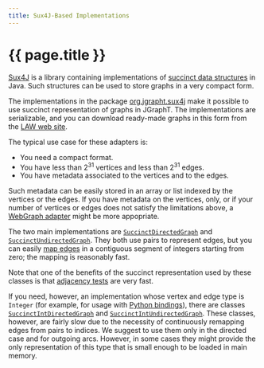 ```yaml
---
title: Sux4J-Based Implementations
---
```


# {{ page.title }}

[Sux4J](https://sux4j.di.unimi.it/) is a library containing
implementations of [succinct data structures](https://en.wikipedia.org/wiki/Succinct_data_structure)
in Java. Such structures can be used to store graphs in a very compact form.

The implementations in the package
[org.jgrapht.sux4j](https://jgrapht.org/javadoc/org.jgrapht.unimi.dsi/org/jgrapht/sux4j/package-summary.html)
make it possible to use succinct representation of graphs in JGraphT.
The implementations are serializable, and you can download ready-made
graphs in this form from the [LAW web site](http://law.di.unimi.it/datasets.php).

The typical use case for these adapters is:

- You need a compact format.
- You have less than 2<sup>31</sup> vertices and less than 2<sup>31</sup> edges.
- You have metadata associated to the vertices and to the edges.

Such metadata can be easily stored in an array or list indexed by the vertices or
the edges. If you have metadata on the vertices, only, or if your number
of vertices or edges does not satisfy the limitations above, a [WebGraph
adapter](https://jgrapht.org/javadoc/org.jgrapht.unimi.dsi/org/jgrapht/webgraph/package-summary.html)
might be more appopriate.

The two main implementations are [`SuccinctDirectedGraph`](https://jgrapht.org/javadoc/org.jgrapht.unimi.dsi/org/jgrapht/sux4j/SuccinctDirectedGraph.html)
and [`SuccinctUndirectedGraph`](https://jgrapht.org/javadoc/org.jgrapht.unimi.dsi/org/jgrapht/sux4j/SuccinctUndirectedGraph.html).
They both use pairs to represent edges, but you can easily [map edges](https://jgrapht.org/javadoc/org.jgrapht.unimi.dsi/org/jgrapht/sux4j/SuccinctDirectedGraph.html#getEdgeFromIndex%28long%29) 
in a contiguous segment of integers starting from zero; the mapping is reasonably fast.

Note that one of the benefits of the succinct representation used by these classes is that
[adjacency tests](https://jgrapht.org/javadoc/org.jgrapht.core/org/jgrapht/Graph.html#containsEdge%28V,V%29) are very fast.

If you need, however, an implementation whose vertex and edge type is
`Integer` (for example, for usage with [Python
bindings](https://pypi.org/project/jgrapht/)), there are classes
[`SuccinctIntDirectedGraph`](https://jgrapht.org/javadoc/org.jgrapht.unimi.dsi/org/jgrapht/sux4j/SuccinctIntDirectedGraph.html)
and
[`SuccinctIntUndirectedGraph`](https://jgrapht.org/javadoc/org.jgrapht.unimi.dsi/org/jgrapht/sux4j/SuccinctIntUndirectedGraph.html).
These classes, however, are fairly slow due to the necessity of
continuously remapping edges from pairs to indices. We suggest to use them
only in the directed case and for outgoing arcs. However, in some cases
they might provide the only representation of this type that is small
enough to be loaded in main memory.
